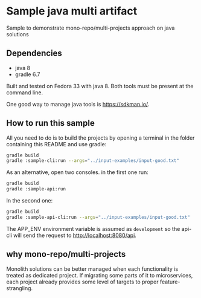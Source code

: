 # Sample java multi artifact

Sample to demonstrate mono-repo/multi-projects approach on java solutions

## Dependencies

- java 8
- gradle 6.7

Built and tested on Fedora 33 with java 8. Both tools must be present at the 
command line.

One good way to manage java tools is <https://sdkman.io/>.

## How to run this sample

All you need to do is to build the projects by opening a terminal in the folder
containing this README and use gradle:

```bash
gradle build
gradle :sample-cli:run --args="../input-examples/input-good.txt"
``` 

As an alternative, open two consoles. in the first one run:

```bash
gradle build
gradle :sample-api:run
``` 

In the second one:

```bash
gradle build
gradle :sample-api-cli:run --args="../input-examples/input-good.txt"
``` 

The APP_ENV environment variable is assumed as `development` so the api-cli will
send the request to <http://localhost:8080/api>.

## why mono-repo/multi-projects

Monolith solutions can be better managed when each functionality is treated as
dedicated project. If migrating some parts of it to microservices, each project
already provides some level of targets to proper feature-strangling.

